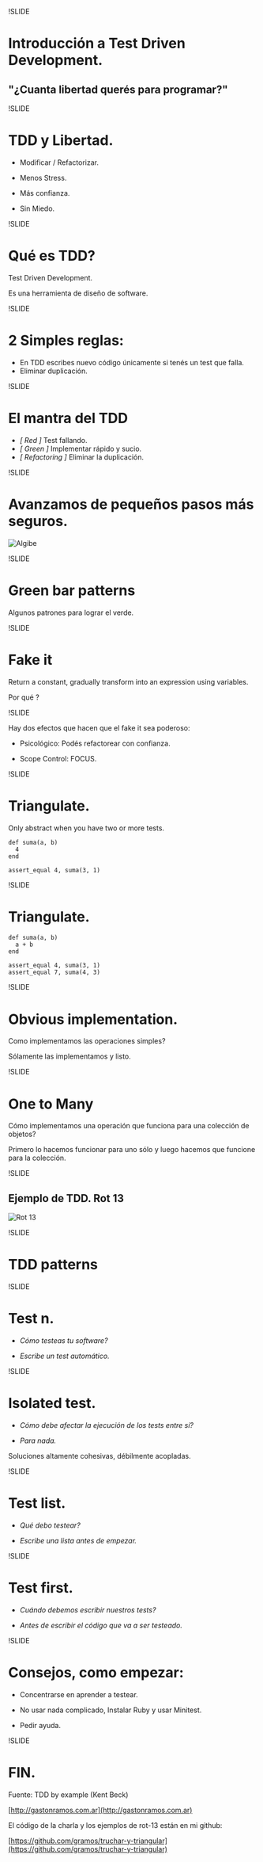 !SLIDE

# Introducción a Test Driven Development.

"¿Cuanta libertad querés para programar?"
----------------------------------------

!SLIDE

# TDD y Libertad.

* Modificar / Refactorizar.

* Menos Stress.

* Más confianza.

* Sin Miedo.

!SLIDE

# Qué es TDD?

Test Driven Development.

Es una herramienta de diseño de software.

!SLIDE

# 2 Simples reglas:

* En TDD escribes nuevo código únicamente si tenés un test que falla.
* Eliminar duplicación.

!SLIDE

# El mantra del TDD

* *[ Red ]*            Test fallando.
* *[ Green ]*          Implementar rápido y sucio. 
* *[ Refactoring ]*    Eliminar la duplicación.

!SLIDE

# Avanzamos de pequeños pasos más seguros.

![Algibe](algibe.jpeg)

!SLIDE

# Green bar patterns

Algunos patrones para lograr el verde.

!SLIDE

# Fake it

Return a constant, gradually transform into an expression using variables.

Por qué ?

!SLIDE

Hay dos efectos que hacen que el fake it sea poderoso:

* Psicológico:  Podés refactorear con confianza.

* Scope Control: FOCUS.

!SLIDE

# Triangulate.

Only abstract when you have two or more tests.

    def suma(a, b)
      4
    end

    assert_equal 4, suma(3, 1)

!SLIDE

# Triangulate.

    def suma(a, b)
      a + b
    end

    assert_equal 4, suma(3, 1)
    assert_equal 7, suma(4, 3)

!SLIDE

# Obvious implementation.

Como implementamos las operaciones simples?

Sólamente las implementamos y listo.

!SLIDE

# One to Many

Cómo implementamos una operación que funciona para una colección de objetos?

Primero lo hacemos funcionar para uno sólo y luego hacemos que funcione
para la colección.

!SLIDE

## Ejemplo de TDD. Rot 13

![Rot 13](rot13-table.png)

!SLIDE

# TDD patterns

!SLIDE

# Test n.

- *Cómo testeas tu software?*

- *Escribe un test automático.*

!SLIDE

# Isolated test. 

- *Cómo debe afectar la ejecución de los tests entre sí?*

- *Para nada.*

Soluciones altamente cohesivas, débilmente acopladas.

!SLIDE

# Test list.

 - *Qué debo testear?*

 - *Escribe una lista antes de empezar.*


!SLIDE

# Test first.

- *Cuándo debemos escribir nuestros tests?* 

- *Antes de escribir el código que va a ser testeado.* 

!SLIDE

# Consejos, como empezar:

* Concentrarse en aprender a testear.

* No usar nada complicado, Instalar Ruby y usar Minitest.

* Pedir ayuda.

!SLIDE

# FIN. #

Fuente: TDD by example (Kent Beck)

[http://gastonramos.com.ar](http://gastonramos.com.ar)

El código de la charla y los ejemplos de rot-13 están en mi github:

[https://github.com/gramos/truchar-y-triangular](https://github.com/gramos/truchar-y-triangular)
